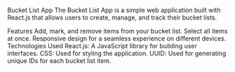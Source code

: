 Bucket List App
The Bucket List App is a simple web application built with React.js that allows users to create, manage, and track their bucket lists.

Features
Add, mark, and remove items from your bucket list.
Select all items at once.
Responsive design for a seamless experience on different devices.
Technologies Used
React.js: A JavaScript library for building user interfaces.
CSS: Used for styling the application.
UUID: Used for generating unique IDs for each bucket list item.
